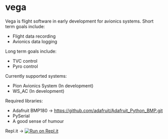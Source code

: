 # vega
Vega is flight software in early development for avionics systems. 
Short term goals include:
  - Flight data recording
  - Avionics data logging

Long term goals include:
  - TVC control
  - Pyro control


Currently supported systems:
  - Pion Avionics System (In development)
  - WS_AC (In development)
  
Required libraries:
  - Adafruit BMP180 -> https://github.com/adafruit/Adafruit_Python_BMP.git
  - PySerial
  - A good sense of humour



Repl.it -> [![Run on Repl.it](https://repl.it/badge/github/jackwoodman/vega)](https://repl.it/github/jackwoodman/vega)
